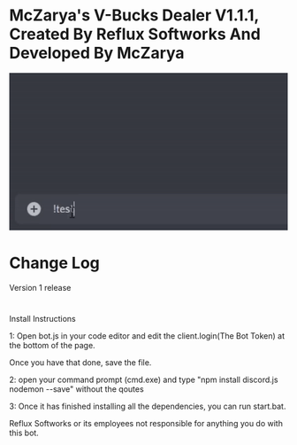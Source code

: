 # McZarya's V-Bucks Dealer V1.1.1, Created By Reflux Softworks And Developed By McZarya

![](Vbucks.gif)

# Change Log
Version 1 release
#
Install Instructions

1: Open bot.js in your code editor and edit the client.login(The Bot Token) at the bottom of the page.

Once you have that done, save the file.

2: open your command prompt (cmd.exe) and type "npm install discord.js nodemon --save" without the qoutes 

3: Once it has finished installing all the dependencies, you can run start.bat.

Reflux Softworks or its employees not responsible for anything you do with this bot.
